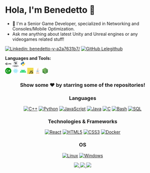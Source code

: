 # Hola, I'm Benedetto 👋

- 💬 I'm a Senior Game Developer, specialized in Networking and Consoles/Mobile Optimization. 
- Ask me anything about latest Unity and Unreal engines or any videogames related stuff!

[![Linkedin: benedetto-v-a2a7631b7/](https://img.shields.io/badge/-lele-blue?style=flat-square&logo=Linkedin&logoColor=white&link=https://www.linkedin.com/in/benedetto-v-a2a7631b7/)](https://www.linkedin.com/in/benedetto-v-a2a7631b7/)
[![GitHub Lelegithub](https://img.shields.io/github/followers/Lelegithub?label=follow&style=social)](https://github.com/Lelegithub)


**Languages and Tools:**  
<code><img height="20" src="https://raw.githubusercontent.com/github/explore/80688e429a7d4ef2fca1e82350fe8e3517d3494d/topics/unity/unity.png"></code>
<code><img height="20" src="https://raw.githubusercontent.com/github/explore/80688e429a7d4ef2fca1e82350fe8e3517d3494d/topics/unreal-engine/unreal-engine.png"></code>
<code><img height="20" src="https://raw.githubusercontent.com/github/explore/80688e429a7d4ef2fca1e82350fe8e3517d3494d/topics/python/python.png"></code>  
<code><img height="20" src="https://raw.githubusercontent.com/github/explore/80688e429a7d4ef2fca1e82350fe8e3517d3494d/topics/csharp/csharp.png"></code>
<code><img height="20" src="https://raw.githubusercontent.com/github/explore/80688e429a7d4ef2fca1e82350fe8e3517d3494d/topics/react/react.png"></code>
<code><img height="20" src="https://raw.githubusercontent.com/github/explore/80688e429a7d4ef2fca1e82350fe8e3517d3494d/topics/android/android.png"></code>
<code><img height="20" src="https://raw.githubusercontent.com/github/explore/80688e429a7d4ef2fca1e82350fe8e3517d3494d/topics/javascript/javascript.png"></code>
<code><img height="20" src="https://raw.githubusercontent.com/github/explore/80688e429a7d4ef2fca1e82350fe8e3517d3494d/topics/java/java.png"></code>
<code><img height="20" src="https://raw.githubusercontent.com/github/explore/80688e429a7d4ef2fca1e82350fe8e3517d3494d/topics/nodejs/nodejs.png"></code>    

<div align="center">

### Show some ❤️ by starring some of the repositories!

### Languages
[![C++](https://img.shields.io/badge/c++-black?style=for-the-badge&logo=cplusplus)](https://github.com/Lelegithub)
[![Python](https://img.shields.io/badge/python-black?style=for-the-badge&logo=python)](https://github.com/Lelegithub)
[![JavaScript](https://img.shields.io/badge/javascript-black?style=for-the-badge&logo=javascript)](https://github.com/Lelegithub)
[![Java](https://img.shields.io/badge/java-black?style=for-the-badge&logo=openjdk)](https://github.com/Lelegithub)
[![C](https://img.shields.io/badge/c-black?style=for-the-badge&logo=c)](https://github.com/Lelegithub)
[![Bash](https://img.shields.io/badge/bash-black?style=for-the-badge&logo=gnu-bash&logoColor=white)](https://github.com/Lelegithub)
[![SQL](https://img.shields.io/badge/sql-black?style=for-the-badge&logo=mysql)](https://github.com/Lelegithub)

### Technologies & Frameworks
[![React](https://img.shields.io/badge/react-black?style=for-the-badge&logo=react)](https://github.com/wervlad)
[![HTML5](https://img.shields.io/badge/html5-black?style=for-the-badge&logo=html5)](https://hub.docker.com/u/wervlad)
[![CSS3](https://img.shields.io/badge/css3-black?style=for-the-badge&logo=css3)](https://hub.docker.com/u/wervlad)
[![Docker](https://img.shields.io/badge/docker-black?style=for-the-badge&logo=docker)](https://hub.docker.com/u/wervlad)

### OS
[![Linux](https://img.shields.io/badge/linux-black?style=for-the-badge&logo=Linux)](https://github.com/Lelegithub)
[![Windows](https://img.shields.io/badge/Windows-black?style=for-the-badge&logo=Windows)](https://github.com/Lelegithub)

<p align="center">
  <a href="https://github.com/Lelegithub">
    <img src="http://github-profile-summary-cards.vercel.app/api/cards/profile-details?username=Lelegithub&theme=transparent" />
  </a>
  <a href="https://github.com/Lelegithub">
    <img src="https://github-readme-streak-stats.herokuapp.com/?user=Lelegithub&hide_border=true&card_width=338&theme=transparent" />
  </a>
  <a href="https://github.com/Lelegithub">
    <img src="http://github-profile-summary-cards.vercel.app/api/cards/stats?username=Lelegithub&theme=transparent" />

</p>


</div>
